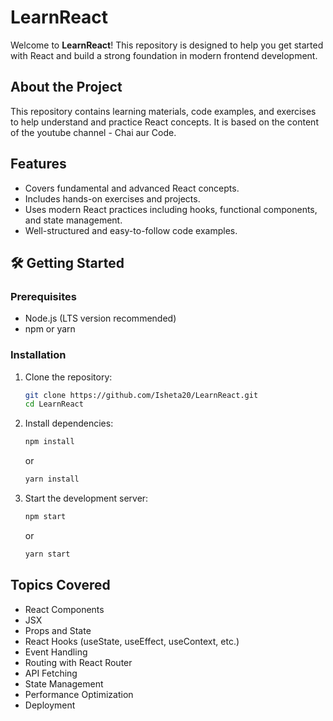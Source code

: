 # LearnReact

Welcome to **LearnReact**! This repository is designed to help you get started with React and build a strong foundation in modern frontend development. 

## About the Project
This repository contains learning materials, code examples, and exercises to help understand and practice React concepts. It is based on the content of the youtube channel - Chai aur Code.

## Features
- Covers fundamental and advanced React concepts.
- Includes hands-on exercises and projects.
- Uses modern React practices including hooks, functional components, and state management.
- Well-structured and easy-to-follow code examples.


## 🛠️ Getting Started
### Prerequisites
- Node.js (LTS version recommended)
- npm or yarn

### Installation
1. Clone the repository:
   ```sh
   git clone https://github.com/Isheta20/LearnReact.git
   cd LearnReact
   ```
2. Install dependencies:
   ```sh
   npm install
   ```
   or
   ```sh
   yarn install
   ```
3. Start the development server:
   ```sh
   npm start
   ```
   or
   ```sh
   yarn start
   ```

## Topics Covered
- React Components
- JSX
- Props and State
- React Hooks (useState, useEffect, useContext, etc.)
- Event Handling
- Routing with React Router
- API Fetching
- State Management
- Performance Optimization
- Deployment

